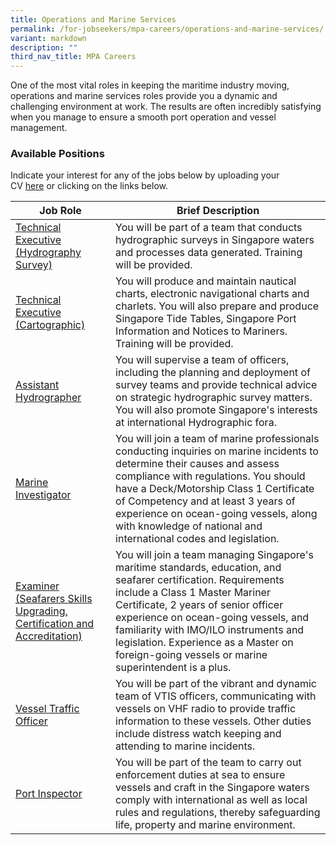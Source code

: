 ```yaml
---
title: Operations and Marine Services
permalink: /for-jobseekers/mpa-careers/operations-and-marine-services/
variant: markdown
description: ""
third_nav_title: MPA Careers
---
```

One of the most vital roles in keeping the maritime industry moving, operations and marine services roles provide you a dynamic and challenging environment at work. The results are often incredibly satisfying when you manage to ensure a smooth port operation and vessel management.

### Available Positions 
Indicate your interest for any of the jobs below by uploading your CV [here](https://go.gov.sg/mpa-job-application) or clicking on the links below.

|Job Role | Brief Description | 
| -------- | -------- | 
| [Technical Executive (Hydrography Survey)](https://sggovterp.wd102.myworkdayjobs.com/PublicServiceCareers/job/MPA-Tanjong-Pagar-Complex-Block/Technical-Executive---Senior-Technical-Executive---Principal-Technical-Executive--Hydrographic-Survey-_JR-10000016533) | You will be part of a team that conducts hydrographic surveys in Singapore waters and processes data generated. Training will be provided. |
| [Technical Executive (Cartographic)](https://sggovterp.wd102.myworkdayjobs.com/PublicServiceCareers/job/MPA-Tanjong-Pagar-Complex-Block/Technical-Executive---Senior-Technical-Executive---Principal-Technical-Executive--Cartographic-_JR-10000016534) | You will produce and maintain nautical charts, electronic navigational charts and charlets. You will also prepare and produce Singapore Tide Tables, Singapore Port Information and Notices to Mariners. Training will be provided. | 
| [Assistant Hydrographer](https://sggovterp.wd102.myworkdayjobs.com/PublicServiceCareers/job/MPA-Tanjong-Pagar-Complex-Block/Assistant-Hydrographer--Hydrographic-Survey-_JR-10000023778) | You will supervise a team of officers, including the planning and deployment of survey teams and provide technical advice on strategic hydrographic survey matters. You will also promote Singapore's interests at international Hydrographic fora. | 
| [Marine Investigator](https://sggovterp.wd102.myworkdayjobs.com/PublicServiceCareers/job/MPA-mTower-Block/Marine-Surveyor---Senior-Marine-Surveyor--Ship-Investigation-_JR-10000013170) | You will join a team of marine professionals conducting inquiries on marine incidents to determine their causes and assess compliance with regulations. You should have a Deck/Motorship Class 1 Certificate of Competency and at least 3 years of experience on ocean-going vessels, along with knowledge of national and international codes and legislation. | 
| [Examiner (Seafarers Skills Upgrading, Certification and Accreditation)](https://sggovterp.wd102.myworkdayjobs.com/PublicServiceCareers/job/MPA-mTower-Block/Examiner---Senior-Examiner--Seafarers-Skills-Upgrading--Certification-and-Accreditation-_JR-10000019720) | You will join a team managing Singapore's maritime standards, education, and seafarer certification. Requirements include a Class 1 Master Mariner Certificate, 2 years of senior officer experience on ocean-going vessels, and familiarity with IMO/ILO instruments and legislation. Experience as a Master on foreign-going vessels or marine superintendent is a plus. | 
| [Vessel Traffic Officer](https://sggovterp.wd102.myworkdayjobs.com/PublicServiceCareers/job/MPA-PSA-Vista-Block/Vessel-Traffic-Officer_JR-10000020222) | You will be part of the vibrant and dynamic team of VTIS officers, communicating with vessels on VHF radio to provide traffic information to these vessels. Other duties include distress watch keeping and attending to marine incidents. | 
| [Port Inspector](https://sggovterp.wd102.myworkdayjobs.com/PublicServiceCareers/job/MPA-Tanjong-Pagar-Complex-Block/Port-Inspector_JR-10000020364) | You will be part of the team to carry out enforcement duties at sea to ensure vessels and craft in the Singapore waters comply with international as well as local rules and regulations, thereby safeguarding life, property and marine environment. |